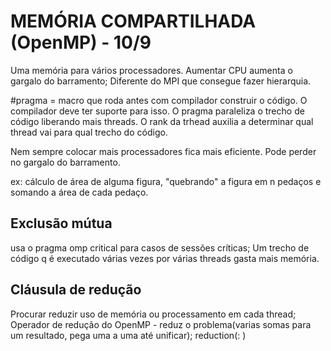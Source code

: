# MEMÓRIA COMPARTILHADA (OpenMP) - 10/9

Uma memória para vários processadores.
Aumentar CPU aumenta o gargalo do barramento; Diferente do MPI que consegue fazer hierarquia.

#pragma = macro que roda antes com compilador construir o código. O compilador deve ter suporte para isso.
O pragma paraleliza o trecho de código liberando mais threads.
O rank da trhead auxilia a determinar qual thread vai para qual trecho do código.

Nem sempre colocar mais processadores fica mais eficiente. Pode perder no gargalo do barramento.

ex: cálculo de área de alguma figura, "quebrando" a figura em n pedaços e somando a área de cada pedaço.

## Exclusão mútua
usa o pragma omp critical para casos de sessões críticas;
Um trecho de código q é executado várias vezes por várias threads gasta mais memória.

## Cláusula de redução
Procurar reduzir uso de memória ou processamento em cada thread;
Operador de redução do OpenMP - reduz o problema(varias somas para um resultado, pega uma a uma até unificar);
    reduction(<operator>: <variable list>)


